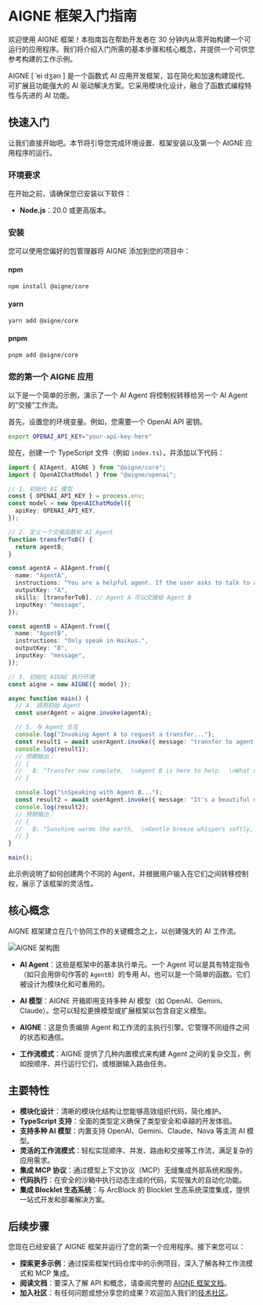 # AIGNE 框架入门指南

欢迎使用 AIGNE 框架！本指南旨在帮助开发者在 30 分钟内从零开始构建一个可运行的应用程序。我们将介绍入门所需的基本步骤和核心概念，并提供一个可供您参考构建的工作示例。

AIGNE \[ ˈei dʒən ] 是一个函数式 AI 应用开发框架，旨在简化和加速构建现代、可扩展且功能强大的 AI 驱动解决方案。它采用模块化设计，融合了函数式编程特性与先进的 AI 功能。

## 快速入门

让我们直接开始吧。本节将引导您完成环境设置、框架安装以及第一个 AIGNE 应用程序的运行。

### 环境要求

在开始之前，请确保您已安装以下软件：

*   **Node.js**：20.0 或更高版本。

### 安装

您可以使用您偏好的包管理器将 AIGNE 添加到您的项目中：

#### npm

```bash
npm install @aigne/core
```

#### yarn

```bash
yarn add @aigne/core
```

#### pnpm

```bash
pnpm add @aigne/core
```

### 您的第一个 AIGNE 应用

以下是一个简单的示例，演示了一个 AI Agent 将控制权转移给另一个 AI Agent 的“交接”工作流。

首先，设置您的环境变量。例如，您需要一个 OpenAI API 密钥。

```bash
export OPENAI_API_KEY="your-api-key-here"
```

现在，创建一个 TypeScript 文件（例如 `index.ts`），并添加以下代码：

```ts
import { AIAgent, AIGNE } from "@aigne/core";
import { OpenAIChatModel } from "@aigne/openai";

// 1. 初始化 AI 模型
const { OPENAI_API_KEY } = process.env;
const model = new OpenAIChatModel({
  apiKey: OPENAI_API_KEY,
});

// 2. 定义一个交接函数和 AI Agent
function transferToB() {
  return agentB;
}

const agentA = AIAgent.from({
  name: "AgentA",
  instructions: "You are a helpful agent. If the user asks to talk to agent B, use the transferToB skill.",
  outputKey: "A",
  skills: [transferToB], // Agent A 可以交接给 Agent B
  inputKey: "message",
});

const agentB = AIAgent.from({
  name: "AgentB",
  instructions: "Only speak in Haikus.",
  outputKey: "B",
  inputKey: "message",
});

// 3. 初始化 AIGNE 执行环境
const aigne = new AIGNE({ model });

async function main() {
  // 4. 调用初始 Agent
  const userAgent = aigne.invoke(agentA);

  // 5. 与 Agent 交互
  console.log("Invoking Agent A to request a transfer...");
  const result1 = await userAgent.invoke({ message: "transfer to agent b" });
  console.log(result1);
  // 预期输出：
  // {
  //   B: "Transfer now complete,  \nAgent B is here to help.  \nWhat do you need, friend?",
  // }

  console.log("\nSpeaking with Agent B...");
  const result2 = await userAgent.invoke({ message: "It's a beautiful day" });
  console.log(result2);
  // 预期输出：
  // {
  //   B: "Sunshine warms the earth,  \nGentle breeze whispers softly,  \nNature sings with joy.  ",
  // }
}

main();
```

此示例说明了如何创建两个不同的 Agent，并根据用户输入在它们之间转移控制权，展示了该框架的灵活性。

## 核心概念

AIGNE 框架建立在几个协同工作的关键概念之上，以创建强大的 AI 工作流。

<picture>
  <source srcset="https://raw.githubusercontent.com/AIGNE-io/aigne-framework/main/assets/aigne-dark.png" media="(prefers-color-scheme: dark)">
  <source srcset="https://raw.githubusercontent.com/AIGNE-io/aigne-framework/main/assets/aigne.png" media="(prefers-color-scheme: light)">
  <img src="https://raw.githubusercontent.com/AIGNE-io/aigne-framework/main/aigne.png" alt="AIGNE 架构图" />
</picture>

*   **AI Agent**：这些是框架中的基本执行单元。一个 Agent 可以是具有特定指令（如只会用俳句作答的 `AgentB`）的专用 AI，也可以是一个简单的函数。它们被设计为模块化和可重用的。

*   **AI 模型**：AIGNE 开箱即用支持多种 AI 模型（如 OpenAI、Gemini、Claude）。您可以轻松更换模型或扩展框架以包含自定义模型。

*   **AIGNE**：这是负责编排 Agent 和工作流的主执行引擎。它管理不同组件之间的状态和通信。

*   **工作流模式**：AIGNE 提供了几种内置模式来构建 Agent 之间的复杂交互，例如按顺序、并行运行它们，或根据输入路由任务。

## 主要特性

*   **模块化设计**：清晰的模块化结构让您能够高效组织代码，简化维护。
*   **TypeScript 支持**：全面的类型定义确保了类型安全和卓越的开发体验。
*   **支持多种 AI 模型**：内置支持 OpenAI、Gemini、Claude、Nova 等主流 AI 模型。
*   **灵活的工作流模式**：轻松实现顺序、并发、路由和交接等工作流，满足复杂的应用需求。
*   **集成 MCP 协议**：通过模型上下文协议（MCP）无缝集成外部系统和服务。
*   **代码执行**：在安全的沙箱中执行动态生成的代码，实现强大的自动化功能。
*   **集成 Blocklet 生态系统**：与 ArcBlock 的 Blocklet 生态系统深度集成，提供一站式开发和部署解决方案。

## 后续步骤

您现在已经安装了 AIGNE 框架并运行了您的第一个应用程序。接下来您可以：

*   **探索更多示例**：通过探索框架代码仓库中的示例项目，深入了解各种工作流模式和 MCP 集成。
*   **阅读文档**：要深入了解 API 和概念，请查阅完整的 [AIGNE 框架文档](https://www.arcblock.io/docs/aigne-framework)。
*   **加入社区**：有任何问题或想分享您的成果？欢迎加入我们的[技术社区](https://community.arcblock.io/discussions/boards/aigne)。